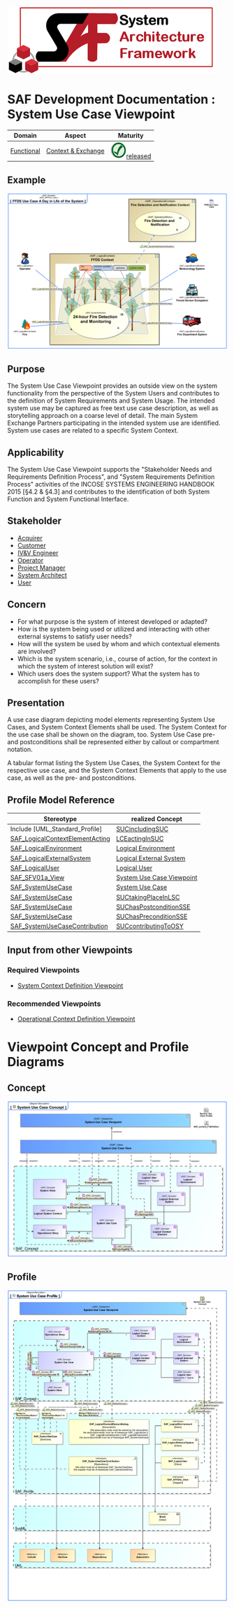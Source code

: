 ![System Architecture Framework](../../diagrams/Logo_SAF.png)
# SAF Development Documentation : System Use Case Viewpoint
|**Domain**|**Aspect**|**Maturity**|
| --- | --- | --- |
|[Functional](../../domains.md#Domain-Functional)|[Context & Exchange](../../aspects.md#Aspect-Context-&-Exchange)|![Released](../../diagrams/Symbol_confirmed.svg.png )[released](../../using-saf/maturity.md#released)|
## Example
![FFDS Use Case A Day in Life of the System](../../diagrams/FFDS-Use-Case-A-Day-in-Life-of-the-System.svg)
## Purpose
The System Use Case Viewpoint provides an outside view on the system functionality from the perspective of the System Users and contributes to the definition of System Requirements and System Usage. The intended system use may be captured as free text use case description, as well as storytelling approach on a coarse level of detail. The main System Exchange Partners participating in the intended system use are identified. System use cases are related to a specific System Context.
## Applicability
The System Use Case Viewpoint supports the "Stakeholder Needs and Requirements Definition Process", and "System Requirements Definition Process" activities of the INCOSE SYSTEMS ENGINEERING HANDBOOK 2015 [§4.2 & §4.3] and contributes to the identification of both System Function and System Functional Interface.
## Stakeholder
* [Acquirer](../../stakeholders.md#Acquirer)
* [Customer](../../stakeholders.md#Customer)
* [IV&V Engineer](../../stakeholders.md#IV&V-Engineer)
* [Operator](../../stakeholders.md#Operator)
* [Project Manager](../../stakeholders.md#Project-Manager)
* [System Architect](../../stakeholders.md#System-Architect)
* [User](../../stakeholders.md#User)
## Concern
* For what purpose is the system of interest developed or adapted?
* How is the system being used or utilized and interacting with other external systems to satisfy user needs?
* How will the system be used by whom and which contextual elements are involved?
* Which is the system scenario, i.e., course of action, for the context in which the system of interest solution will exist?
* Which users does the system support? What the system has to accomplish for these users?
## Presentation
A use case diagram depicting model elements representing System Use Cases, and System Context Elements shall be used. The System Context for the use case shall be shown on the diagram, too. System Use Case pre- and postconditions shall be represented either by callout or compartment notation.

A tabular format listing the System Use Cases, the System Context for the respective use case, and the System Context Elements that apply to the use case, as well as the pre- and postconditions.

## Profile Model Reference
|Stereotype | realized Concept|
|---|---|
|Include [UML_Standard_Profile]|[SUCincludingSUC](../concept/concepts.md#SUCincludingSUC)|
|[SAF_LogicalContextElementActing](../../stereotypes.md#SAF_LogicalContextElementActing)|[LCEactingInSUC](../concept/concepts.md#LCEactingInSUC)|
|[SAF_LogicalEnvironment](../../stereotypes.md#SAF_LogicalEnvironment)|[Logical Environment](../concept/concepts.md#Logical-Environment)|
|[SAF_LogicalExternalSystem](../../stereotypes.md#SAF_LogicalExternalSystem)|[Logical External System](../concept/concepts.md#Logical-External-System)|
|[SAF_LogicalUser](../../stereotypes.md#SAF_LogicalUser)|[Logical User](../concept/concepts.md#Logical-User)|
|[SAF_SFV01a_View](../../stereotypes.md#SAF_SFV01a_View)|[System Use Case Viewpoint](../concept/concepts.md#System-Use-Case-Viewpoint)|
|[SAF_SystemUseCase](../../stereotypes.md#SAF_SystemUseCase)|[System Use Case](../concept/concepts.md#System-Use-Case)|
|[SAF_SystemUseCase](../../stereotypes.md#SAF_SystemUseCase)|[SUCtakingPlaceInLSC](../concept/concepts.md#SUCtakingPlaceInLSC)|
|[SAF_SystemUseCase](../../stereotypes.md#SAF_SystemUseCase)|[SUChasPostconditionSSE](../concept/concepts.md#SUChasPostconditionSSE)|
|[SAF_SystemUseCase](../../stereotypes.md#SAF_SystemUseCase)|[SUChasPreconditionSSE](../concept/concepts.md#SUChasPreconditionSSE)|
|[SAF_SystemUseCaseContribution](../../stereotypes.md#SAF_SystemUseCaseContribution)|[SUCcontributingToOSY](../concept/concepts.md#SUCcontributingToOSY)|
## Input from other Viewpoints
### Required Viewpoints
* [System Context Definition Viewpoint](System-Context-Definition-Viewpoint.md)
### Recommended Viewpoints
* [Operational Context Definition Viewpoint](Operational-Context-Definition-Viewpoint.md)
# Viewpoint Concept and Profile Diagrams
## Concept
![System Use Case Concept](diagrams/System-Use-Case-Concept.svg)
## Profile
![System Use Case Profile](diagrams/System-Use-Case-Profile.svg)
